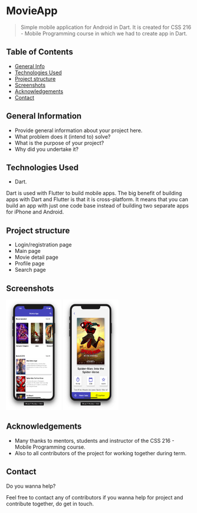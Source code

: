 # MovieApp
> Simple mobile application for Android in Dart. 
> It is created for CSS 216 - Mobile Programming course in which we had to create app in Dart.


## Table of Contents
* [General Info](#general-information)
* [Technologies Used](#technologies-used)
* [Project structure](#structure)
* [Screenshots](#screenshots)
* [Acknowledgements](#acknowledgements)
* [Contact](#contact)

## General Information
- Provide general information about your project here.
- What problem does it (intend to) solve?
- What is the purpose of your project?
- Why did you undertake it?
<!-- You don't have to answer all the questions - just the ones relevant to your project. -->


## Technologies Used
- Dart. <br>

Dart is used with Flutter to build mobile apps. 
The big benefit of building apps with Dart and Flutter is that it is cross-platform. It means that you can build an app with just one code base instead of building two separate apps for iPhone and Android.

## Project structure

- Login/registration page
- Main page 
- Movie detail page 
- Profile page
- Search page

## Screenshots
<img src="https://github.com/sdu-mp-21/MovieApp/blob/main/dashboard-screen.png?raw=true" width = "150" height = "300">
<img src = "https://github.com/sdu-mp-21/MovieApp/blob/main/movie-details-screen.png?raw=true" width = "150" height = "300"> 

## Acknowledgements

- Many thanks to mentors, students and instructor of the CSS 216 - Mobile Programming course.
- Also to all contributors of the project for working together during term.


## Contact

Do you wanna help?

Feel free to contact any of contributors if you wanna help for project and contribute together, do get in touch.


